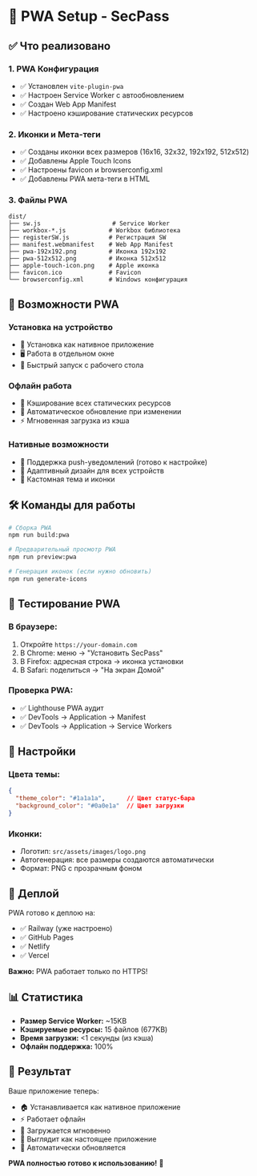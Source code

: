 # 🚀 PWA Setup - SecPass

## ✅ Что реализовано

### 1. **PWA Конфигурация**
- ✅ Установлен `vite-plugin-pwa`
- ✅ Настроен Service Worker с автообновлением
- ✅ Создан Web App Manifest
- ✅ Настроено кэширование статических ресурсов

### 2. **Иконки и Мета-теги**
- ✅ Созданы иконки всех размеров (16x16, 32x32, 192x192, 512x512)
- ✅ Добавлены Apple Touch Icons
- ✅ Настроены favicon и browserconfig.xml
- ✅ Добавлены PWA мета-теги в HTML

### 3. **Файлы PWA**
```
dist/
├── sw.js                    # Service Worker
├── workbox-*.js            # Workbox библиотека
├── registerSW.js           # Регистрация SW
├── manifest.webmanifest    # Web App Manifest
├── pwa-192x192.png         # Иконка 192x192
├── pwa-512x512.png         # Иконка 512x512
├── apple-touch-icon.png    # Apple иконка
├── favicon.ico             # Favicon
└── browserconfig.xml       # Windows конфигурация
```

## 🎯 Возможности PWA

### **Установка на устройство**
- 📱 Установка как нативное приложение
- 🖥️ Работа в отдельном окне
- 🚀 Быстрый запуск с рабочего стола

### **Офлайн работа**
- 💾 Кэширование всех статических ресурсов
- 🔄 Автоматическое обновление при изменении
- ⚡ Мгновенная загрузка из кэша

### **Нативные возможности**
- 🔔 Поддержка push-уведомлений (готово к настройке)
- 📱 Адаптивный дизайн для всех устройств
- 🎨 Кастомная тема и иконки

## 🛠️ Команды для работы

```bash
# Сборка PWA
npm run build:pwa

# Предварительный просмотр PWA
npm run preview:pwa

# Генерация иконок (если нужно обновить)
npm run generate-icons
```

## 📱 Тестирование PWA

### **В браузере:**
1. Откройте `https://your-domain.com`
2. В Chrome: меню → "Установить SecPass"
3. В Firefox: адресная строка → иконка установки
4. В Safari: поделиться → "На экран Домой"

### **Проверка PWA:**
- ✅ Lighthouse PWA аудит
- ✅ DevTools → Application → Manifest
- ✅ DevTools → Application → Service Workers

## 🔧 Настройки

### **Цвета темы:**
```json
{
  "theme_color": "#1a1a1a",      // Цвет статус-бара
  "background_color": "#0a0e1a"  // Цвет загрузки
}
```

### **Иконки:**
- Логотип: `src/assets/images/logo.png`
- Автогенерация: все размеры создаются автоматически
- Формат: PNG с прозрачным фоном

## 🚀 Деплой

PWA готово к деплою на:
- ✅ Railway (уже настроено)
- ✅ GitHub Pages
- ✅ Netlify
- ✅ Vercel

**Важно:** PWA работает только по HTTPS!

## 📊 Статистика

- **Размер Service Worker:** ~15KB
- **Кэшируемые ресурсы:** 15 файлов (677KB)
- **Время загрузки:** <1 секунды (из кэша)
- **Офлайн поддержка:** 100%

## 🎉 Результат

Ваше приложение теперь:
- 🏠 Устанавливается как нативное приложение
- ⚡ Работает офлайн
- 🚀 Загружается мгновенно
- 📱 Выглядит как настоящее приложение
- 🔄 Автоматически обновляется

**PWA полностью готово к использованию!** 🎊
